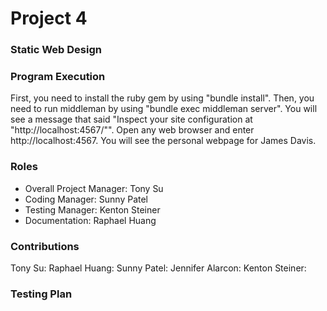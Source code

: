 # Project 4
### Static Web Design

### Program Execution
First, you need to install the ruby gem by using "bundle install". Then, you need to run middleman by using "bundle exec middleman server". You will see a message that said "Inspect your site configuration at "http://localhost:4567/"". Open any web browser and enter http://localhost:4567. You will see the personal webpage for James Davis. 

### Roles
* Overall Project Manager: Tony Su
* Coding Manager: Sunny Patel
* Testing Manager: Kenton Steiner
* Documentation: Raphael Huang

### Contributions
Tony Su: 
Raphael Huang:
Sunny Patel:
Jennifer Alarcon:
Kenton Steiner:
### Testing Plan
